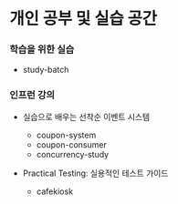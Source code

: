 # 개인 공부 및 실습 공간

### 학습을 위한 실습
- study-batch

### 인프런 강의
- 실습으로 배우는 선착순 이벤트 시스템
  - coupon-system
  - coupon-consumer
  - concurrency-study
 
- Practical Testing: 실용적인 테스트 가이드
  - cafekiosk
